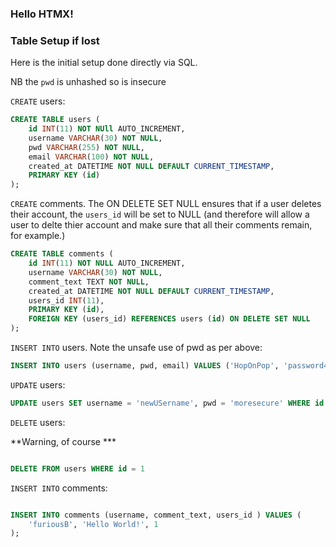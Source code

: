 ### Hello HTMX! ###

### Table Setup if lost ###

Here is the initial setup done directly via SQL.

NB the `pwd` is unhashed so is insecure

`CREATE` users:

```sql
CREATE TABLE users (
	id INT(11) NOT NUll AUTO_INCREMENT,
    username VARCHAR(30) NOT NULL,
	pwd VARCHAR(255) NOT NULL,
    email VARCHAR(100) NOT NULL,
    created_at DATETIME NOT NULL DEFAULT CURRENT_TIMESTAMP,
    PRIMARY KEY (id)
); 
```


`CREATE`  comments. The ON DELETE SET NULL ensures that if a user deletes their account, the `users_id` will be set to NULL (and therefore will allow a user to delte thier account and make sure that all their comments remain, for example.)

```sql
CREATE TABLE comments (
  	id INT(11) NOT NULL AUTO_INCREMENT,
    username VARCHAR(30) NOT NULL,
    comment_text TEXT NOT NULL,
    created_at DATETIME NOT NULL DEFAULT CURRENT_TIMESTAMP,
    users_id INT(11),
    PRIMARY KEY (id),
    FOREIGN KEY (users_id) REFERENCES users (id) ON DELETE SET NULL
);
```

`INSERT INTO` users. Note the unsafe use of pwd as per above:

```sql
INSERT INTO users (username, pwd, email) VALUES ('HopOnPop', 'password456', 'pop@localhost.com');
```

`UPDATE` users:


```sql
UPDATE users SET username = 'newUSername', pwd = 'moresecure' WHERE id = 2;
```

`DELETE` users:

**Warning, of course ***

```sql

DELETE FROM users WHERE id = 1

```

`INSERT INTO` comments:

```sql

INSERT INTO comments (username, comment_text, users_id ) VALUES (
    'furiousB', 'Hello World!', 1
);
```



